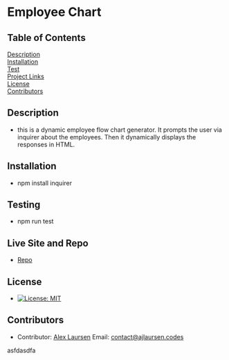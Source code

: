 
# Employee Chart

## Table of Contents
[Description](##description)  
[Installation](##Installation)  
[Test](##Testing)  
[Project Links](##live-Site-and-Repo)  
[License](##License)  
[Contributors](##Contributors)  

## Description
* this is a dynamic employee flow chart generator. It prompts the user via inquirer about the employees. Then it dynamically displays the responses in HTML.

## Installation
* npm install inquirer

## Testing
* npm run test

## Live Site and Repo
* [Repo](https://github.com/ajlaursen/employee-chart)

## License
* [![License: MIT](https://img.shields.io/badge/License-MIT-yellow.svg)](https://opensource.org/licenses/MIT)

## Contributors
* Contributor: [Alex Laursen](https://github.com/ajlaursen) Email: [contact@ajlaursen.codes](mailto:contact@ajlaursen.codes)

asfdasdfa
